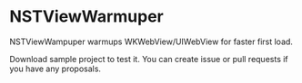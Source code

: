 # NSTViewWarmuper

NSTViewWampuper warmups WKWebView/UIWebView for faster first load.

Download sample project to test it. You can create issue or pull requests if you have any proposals.

